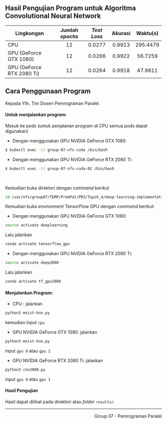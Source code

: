 ## Hasil Pengujian Program untuk Algoritma Convolutional Neural Network
| Lingkungan                | Jumlah _epochs_ | _Test Loss_ | Akurasi | Waktu(s) |
|---------------------------|:---------------:|:-----------:|:-------:|:--------:|
| CPU                       | 12              | 0.0277      | 0.9913  | 295.4479 |
| GPU (GeForce GTX 1080)    | 12              | 0.0266      | 0.9922  | 56.7259  |
| GPU (GeForce RTX 2080 Ti) | 12              | 0.0264      | 0.9918  | 47.9811  |
## Cara Penggunaan Program
Kepada Yth. Tim Dosen Pemrograman Paralel. <br>
#### Untuk menjalankan program:<br>
Masuk ke pods (untuk penjalanan program di CPU semua pods dapat digunakan)
- Dengan menggunakan GPU NVIDIA GeForce GTX 1080:

```bash
$ kubectl exec -it group-07-nfs-cuda /bin/bash
``` 

- Dengan menggunakan GPU NVIDIA GeForce RTX 2080 Ti:

```bash
$ kubectl exec -it group-07-nfs-cuda-02 /bin/bash
``` 
<br>

Kemudian buka direktori dengan _command_ berikut  
```bash 
cd /var/nfs/group07/TEMP/PromPal/PR3/Topik_4/deep-learning-implementation-on-gpu/convolutional-neural-network
```

Kemudian buka _environment_ TensorFlow GPU dengan _command_ berikut:  
- Dengan menggunakan GPU NVIDIA GeForce GTX 1080:   
```bash
source activate deeplearning
```    
Lalu jalankan   
```bash
conda activate tensorflow_gpu
```
- Dengan menggunakan GPU NVIDIA GeForce RTX 2080 Ti:    
```bash
source activate deep2080
```  
Lalu jalankan   
```bash 
conda activate tf_gpu2080
```

#### Menjalankan Program:
- CPU : jalankan 
```bash 
python3 mnist-knn.py
```   
kemudian input `cpu`
- GPU NVIDIA GeForce GTX 1080: jalankan 
```bash
python3 mnist-knn.py
```
input `gpu 0` atau `gpu 1`
<br>
- GPU NVIDIA GeForce RTX 2080 Ti: jalankan 
```bash 
python3 cnn2080.py
``` 
input `gpu 0` atau `gpu 1`    

#### Hasil Pengujian
Hasil dapat dilihat pada direktori atau _folder_ ```results/```. 

---
<div align="right">
Group 07 - Pemrograman Paralel 
</div>
